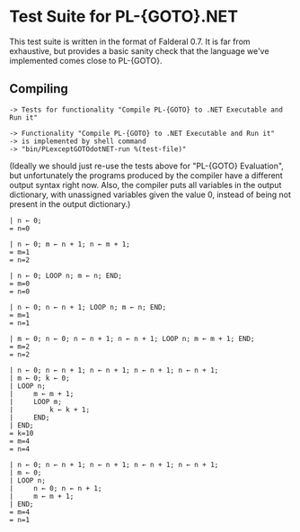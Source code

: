 Test Suite for PL-{GOTO}.NET
============================

This test suite is written in the format of Falderal 0.7.  It is far from
exhaustive, but provides a basic sanity check that the language we've
implemented comes close to PL-{GOTO}.

Compiling
---------

    -> Tests for functionality "Compile PL-{GOTO} to .NET Executable and Run it"

    -> Functionality "Compile PL-{GOTO} to .NET Executable and Run it"
    -> is implemented by shell command
    -> "bin/PLexceptGOTOdotNET-run %(test-file)"

(Ideally we should just re-use the tests above for "PL-{GOTO} Evaluation", but
unfortunately the programs produced by the compiler have a different output
syntax right now.  Also, the compiler puts all variables in the output
dictionary, with unassigned variables given the value 0, instead of being not
present in the output dictionary.)

    | n ← 0;
    = n=0

    | n ← 0; m ← n + 1; n ← m + 1;
    = m=1
    = n=2

    | n ← 0; LOOP n; m ← n; END;
    = m=0
    = n=0

    | n ← 0; n ← n + 1; LOOP n; m ← n; END;
    = m=1
    = n=1

    | m ← 0; n ← 0; n ← n + 1; n ← n + 1; LOOP n; m ← m + 1; END;
    = m=2
    = n=2

    | n ← 0; n ← n + 1; n ← n + 1; n ← n + 1; n ← n + 1;
    | m ← 0; k ← 0;
    | LOOP n;
    |     m ← m + 1;
    |     LOOP m;
    |         k ← k + 1;
    |     END;
    | END;
    = k=10
    = m=4
    = n=4

    | n ← 0; n ← n + 1; n ← n + 1; n ← n + 1; n ← n + 1;
    | m ← 0;
    | LOOP n;
    |     n ← 0; n ← n + 1;
    |     m ← m + 1;
    | END;
    = m=4
    = n=1
